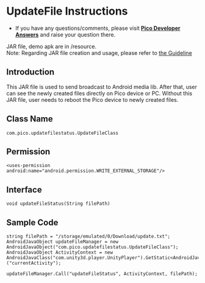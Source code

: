 # UpdateFile Instructions

- If you have any questions/comments, please visit [**Pico Developer Answers**](https://devanswers.pico-interactive.com/) and raise your question there.

JAR file, demo apk are in /resource.    
Note: Regarding JAR file creation and usage, please refer to [the Guideline](http://static.appstore.picovr.com/docs/JarUnity/index.html)

## Introduction
This JAR file is used to send broadcast to Android media lib. After that, user can see the newly created files directly on Pico device or PC. Without this JAR file, user needs to reboot the Pico device to newly created files.

## Class Name
```
com.pico.updatefilestatus.UpdateFileClass
```

## Permission
```
<uses-permission android:name="android.permission.WRITE_EXTERNAL_STORAGE"/>
```

## Interface
```
void updateFileStatus(String filePath)
```

## Sample Code
```
string filePath = "/storage/emulated/0/Download/update.txt";
AndroidJavaObject updateFileManager = new AndroidJavaObject("com.pico.updatefilestatus.UpdateFileClass");
AndroidJavaObject ActivityContext = new AndroidJavaClass("com.unity3d.player.UnityPlayer").GetStatic<AndroidJavaObject>("currentActivity");

updateFileManager.Call("updateFileStatus", ActivityContext, filePath);
```



